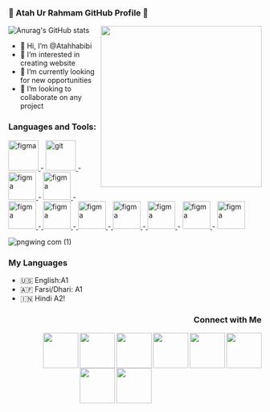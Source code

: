 ### 👋 Atah Ur Rahmam GitHub Profile 👋
<img align="right" width="320px" src="https://user-images.githubusercontent.com/106895247/176677901-5329a465-d26e-4388-87a9-37fee6dc28f0.png"/>![Anurag's GitHub stats](https://github-readme-stats.vercel.app/api?username=Atahhabibi&theme=dark&show_icons=true)


- 👋 Hi, I’m @Atahhabibi                               
- 👀 I’m interested in creating website
- 🌱 I’m currently looking for new opportunities
- 💞️ I’m looking to collaborate on any project   

<h3 align="left">Languages and Tools:</h3>

 <a margin-right="10px"   href="https://www.figma.com/" target="_blank"> <img src="https://user-images.githubusercontent.com/106895247/176800172-9e9f9d3d-ea70-4908-8992-5ce5a8b7fe51.png   " alt="figma" width="60" height="60"/> </a>- </a>  <a margin-left="10px"  href="https://git-scm.com/" target="_blank"> <img src="https://www.vectorlogo.zone/logos/git-scm/git-scm-icon.svg" alt="git" width="60" height="60"/> </a>- <a href="https://www.figma.com/" target="_blank"> <img src="https://user-images.githubusercontent.com/106895247/176801170-714725f3-4206-49c4-b867-7b20860d036b.svg " alt="figma" width="55" height="55"/> </a> - <a href="https://www.figma.com/" target="_blank"> <img src="https://user-images.githubusercontent.com/106895247/176802015-4f74e65b-ba18-41c6-ab74-6783cdc37a2d.svg" alt="figma" width="55" height="55"/> </a> -</a> <a href="https://www.figma.com/" target="_blank"> <img src="https://user-images.githubusercontent.com/106895247/176803354-449e2a56-6dad-4920-86a6-5d89f541fc7a.svg" alt="figma" width="55" height="55"/> </a>-<a href="https://www.figma.com/" target="_blank"> <img src="https://user-images.githubusercontent.com/106895247/176802188-43d5397b-59bc-44d8-9cd6-e0903eb1bf4b.png " alt="figma" width="55" height="55"/> </a>-<a href="https://www.figma.com/" target="_blank"> <img src="https://user-images.githubusercontent.com/106895247/176803738-8c1e3773-81fe-4abf-a982-aafa6a661c13.png   " alt="figma" width="55" height="55"/> </a>-<a href="https://www.figma.com/" target="_blank"> <img src="https://user-images.githubusercontent.com/106895247/176803963-c5222225-2ba0-4445-80f7-30ef11dbf77a.png" alt="figma" width="55" height="55"/> </a>-<a href="https://www.figma.com/" target="_blank"> <img src="https://user-images.githubusercontent.com/106895247/176801888-bb171393-a155-4998-b1a6-ce5812f50142.png" alt="figma" width="55" height="55"/> </a>- <a href="https://www.figma.com/" target="_blank"> <img src="https://user-images.githubusercontent.com/106895247/176802455-c49c74cb-acef-484b-b099-9b6ef2cbf491.png" alt="figma" width="55" height="55"/> </a>- <a href="https://www.figma.com/" target="_blank"> <img src="https://user-images.githubusercontent.com/106895247/176804648-58d06534-7f33-48d4-be5f-73a0e9820b69.png" alt="figma" width="55" height="55"/> </a>
 


![pngwing com (1)]()



###  My Languages

- 🇺🇸 English:A1
- 🇦🇫 Farsi/Dhari: A1
- 🇮🇳 Hindi A2!

<h3 align="right" color="Red">                                 Connect with Me</h3>
     <a href="https://www.instagram.com/official_atah/"><img  align="right" src="https://user-images.githubusercontent.com/106895247/176663682-9b8896a6-c294-42fc-8c41-339ad1f49f0c.png" width="70px"></a>  <a href="https://twitter.com/Atah_Ur_Rahman" ><img margin="50px"     align="right"  src="https://user-images.githubusercontent.com/106895247/176664172-722ef3f4-163a-4af8-8f4b-3b87fa62f143.png" width="70px"></a> 
    <a href="https://www.facebook.com/atah.rahman.12/"><img  align="right"  style="padding-bottom:30px;" src="https://user-images.githubusercontent.com/106895247/176663939-81f978ed-83fd-49f7-bba0-c19193220b75.png" width="70px"></a>         <a href="https://www.youtube.com/channel/UCUneQkoNlxBNHzAsVLXq-Cg" ><img align="right"  src="https://user-images.githubusercontent.com/106895247/176664305-f3e9068c-8ffc-4b0f-9ea0-e4be8210da0c.png" width="70px"></a>         <a href="habibiatah@gmail.com" ><img align="right"  src="https://user-images.githubusercontent.com/106895247/176664413-f5a06b5c-0fc4-44b6-8909-b2efb95ad8aa.png" width="70px"></a>          <a href="https://www.linkedin.com/in/atah-ur-rahman-2bb841242/" ><img align="right" src="https://user-images.githubusercontent.com/106895247/176664532-b8a4baa3-211b-4ed7-80ad-f1bf529794fb.png" width="70px"></a>     <a href="https://www.snapchat.com/add/atahrahman22?sender_web_id=61a9e838-b539-4496-a6f8-303943e0bc81&device_type=desktop&is_copy_url=true" ><img align="right"  src="https://user-images.githubusercontent.com/106895247/176664753-11ce4c0f-09fa-4ab9-bcd2-64df26935dde.png" width="70px"></a>     <a href="https://www.tiktok.com/@atah_ur_rahman?lang=en" ><img align="right"  src="https://user-images.githubusercontent.com/106895247/176666389-23ea140f-9b75-4977-94bd-3c60d7b557f3.png" width="70px"></a>   
    


